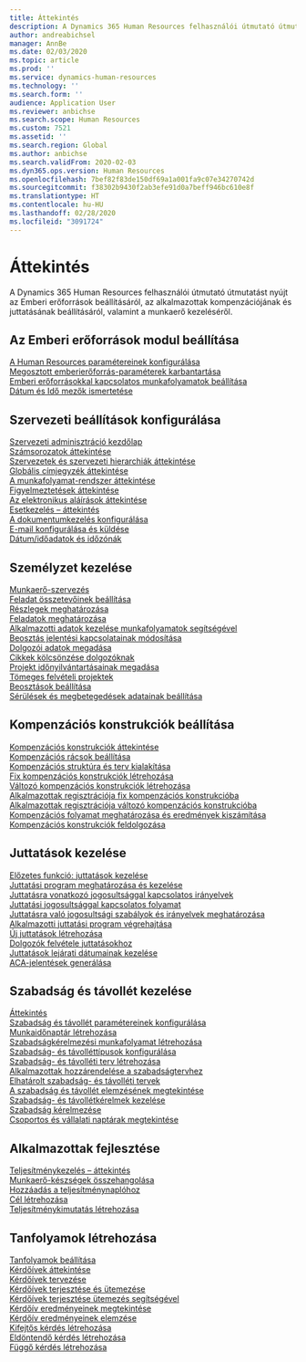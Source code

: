 ```yaml
---
title: Áttekintés
description: A Dynamics 365 Human Resources felhasználói útmutató útmutatást nyújt az Emberi erőforrások beállításáról, az alkalmazottak kompenzációjának és juttatásának beállításáról, valamint a munkaerő kezeléséről.
author: andreabichsel
manager: AnnBe
ms.date: 02/03/2020
ms.topic: article
ms.prod: ''
ms.service: dynamics-human-resources
ms.technology: ''
ms.search.form: ''
audience: Application User
ms.reviewer: anbichse
ms.search.scope: Human Resources
ms.custom: 7521
ms.assetid: ''
ms.search.region: Global
ms.author: anbichse
ms.search.validFrom: 2020-02-03
ms.dyn365.ops.version: Human Resources
ms.openlocfilehash: 7bef82f83de150df69a1a001fa9c07e34270742d
ms.sourcegitcommit: f38302b9430f2ab3efe91d0a7beff946bc610e8f
ms.translationtype: HT
ms.contentlocale: hu-HU
ms.lasthandoff: 02/28/2020
ms.locfileid: "3091724"
---
```

# <a name="overview"></a>Áttekintés

A Dynamics 365 Human Resources felhasználói útmutató útmutatást nyújt az Emberi erőforrások beállításáról, az alkalmazottak kompenzációjának és juttatásának beállításáról, valamint a munkaerő kezeléséről.

## <a name="set-up-human-resources"></a>Az Emberi erőforrások modul beállítása

[A Human Resources paramétereinek konfigurálása](hr-setup-parameters.md)</br>
[Megosztott emberierőforrás-paraméterek karbantartása](hr-setup-shared-parameters.md)</br>
[Emberi erőforrásokkal kapcsolatos munkafolyamatok beállítása](hr-setup-workflows.md)</br>
[Dátum és Idő mezők ismertetése](hr-setup-date-time-fields.md)</br>

## <a name="configure-organization-settings"></a>Szervezeti beállítások konfigurálása

[Szervezeti adminisztráció kezdőlap](../fin-ops-core/fin-ops/organization-administration/organization-administration-home-page.md?toc=/dynamics365/human-resources/toc.json)</br>
[Számsorozatok áttekintése](../fin-ops-core/fin-ops/organization-administration/number-sequence-overview.md?toc=/dynamics365/human-resources/toc.json)</br>
[Szervezetek és szervezeti hierarchiák áttekintése](../fin-ops-core/fin-ops/organization-administration/organizations-organizational-hierarchies.md?toc=/dynamics365/human-resources/toc.json)</br>
[Globális címjegyzék áttekintése](../fin-ops-core/fin-ops/organization-administration/overview-global-address-book.md?toc=/dynamics365/human-resources/toc.json)</br>
[A munkafolyamat-rendszer áttekintése](../fin-ops-core/fin-ops/organization-administration/overview-workflow-system.md?toc=/dynamics365/human-resources/toc.json)</br>
[Figyelmeztetések áttekintése](../fin-ops-core/fin-ops/get-started/alerts-overview.md?toc=/dynamics365/human-resources/toc.json)</br>
[Az elektronikus aláírások áttekintése](../fin-ops-core/fin-ops/organization-administration/electronic-signature-overview.md?toc=/dynamics365/human-resources/toc.json)</br>
[Esetkezelés – áttekintés](../fin-ops-core/fin-ops/organization-administration/cases.md?toc=/dynamics365/human-resources/toc.json)</br>
[A dokumentumkezelés konfigurálása](../fin-ops-core/fin-ops/organization-administration/configure-document-management.md?toc=/dynamics365/human-resources/toc.json)</br>
[E-mail konfigurálása és küldése](../fin-ops-core/fin-ops/organization-administration/configure-email.md?toc=/dynamics365/human-resources/toc.json)</br>
[Dátum/időadatok és időzónák](../fin-ops-core/fin-ops/organization-administration/date-time-zones.md?toc=/dynamics365/human-resources/toc.json)</br>

## <a name="manage-personnel"></a>Személyzet kezelése

[Munkaerő-szervezés](hr-personnel-departments-jobs-positions.md)</br>
[Feladat összetevőinek beállítása](hr-personnel-jobs.md)</br>
[Részlegek meghatározása](hr-personnel-define-departments.md)</br>
[Feladatok meghatározása](hr-personnel-define-jobs.md)</br>
[Alkalmazotti adatok kezelése munkafolyamatok segítségével](hr-workflow-manage-employee-information.md)</br>
[Beosztás jelentési kapcsolatainak módosítása](hr-personnel-modify-reporting-relationships-position.md)</br>
[Dolgozói adatok megadása](hr-personnel-enter-worker-information.md)</br>
[Cikkek kölcsönzése dolgozóknak](hr-personnel-loan-item-worker.md)</br>
[Projekt időnyilvántartásainak megadása](hr-personnel-enter-project-timesheets.md)</br>
[Tömeges felvételi projektek](hr-personnel-mass-hire-projects.md)</br>
[Beosztások beállítása](hr-personnel-set-up-positions.md)</br>
[Sérülések és megbetegedések adatainak beállítása](hr-personnel-set-up-injury-illness-information.md)</br>

## <a name="set-up-compensation-plans"></a>Kompenzációs konstrukciók beállítása

[Kompenzációs konstrukciók áttekintése](hr-compensation-overview.md)</br>
[Kompenzációs rácsok beállítása](hr-compensation-grids.md)</br>
[Kompenzációs struktúra és terv kialakítása](hr-compensation-structure.md)</br>
[Fix kompenzációs konstrukciók létrehozása](hr-compensation-fixed-plans.md)</br>
[Változó kompenzációs konstrukciók létrehozása](hr-compensation-variable-plans.md)</br>
[Alkalmazottak regisztrációja fix kompenzációs konstrukcióba](hr-compensation-enroll-employees-fixed.md)</br>
[Alkalmazottak regisztrációja változó kompenzációs konstrukcióba](hr-compensation-enroll-employees-variable.md)</br>
[Kompenzációs folyamat meghatározása és eredmények kiszámítása](hr-compensation-define-process.md)</br>
[Kompenzációs konstrukciók feldolgozása](hr-compensation-process.md)</br>

## <a name="manage-benefits"></a>Juttatások kezelése

[Előzetes funkció: juttatások kezelése](hr-benefits-management-overview.md)</br>
[Juttatási program meghatározása és kezelése](hr-benefits-manage-program.md)</br>
[Juttatásra vonatkozó jogosultsággal kapcsolatos irányelvek](hr-benefits-eligibility-policies.md)</br>
[Juttatási jogosultsággal kapcsolatos folyamat](hr-benefits-eligibility-process.md)</br>
[Juttatásra való jogosultsági szabályok és irányelvek meghatározása](hr-benefits-define-eligibility-rules.md)</br>
[Alkalmazotti juttatási program végrehajtása](hr-benefits-deliver-employee-benefits-program.md)</br>
[Új juttatások létrehozása](hr-benefits-create.md)</br>
[Dolgozók felvétele juttatásokhoz](hr-benefits-enroll-workers.md)</br>
[Juttatások lejárati dátumainak kezelése](hr-benefits-expiration-dates.md)</br>
[ACA-jelentések generálása](hr-benefits-aca-reports.md)</br>

## <a name="manage-leave-and-absence"></a>Szabadság és távollét kezelése

[Áttekintés](hr-leave-and-absence-overview.md)</br>
[Szabadság és távollét paramétereinek konfigurálása](hr-leave-and-absence-parameters.md)</br>
[Munkaidőnaptár létrehozása](hr-leave-and-absence-working-time-calendar.md)</br>
[Szabadságkérelmezési munkafolyamat létrehozása](hr-leave-and-absence-workflow.md)</br>
[Szabadság- és távolléttípusok konfigurálása](hr-leave-and-absence-types.md)</br>
[Szabadság- és távolléti terv létrehozása](hr-leave-and-absence-plans.md)</br>
[Alkalmazottak hozzárendelése a szabadságtervhez](hr-leave-and-absence-enroll.md)</br>
[Elhatárolt szabadság- és távolléti tervek](hr-leave-and-absence-accrue.md)</br>
[A szabadság és távollét elemzésének megtekintése](hr-leave-and-absence-analytics.md)</br>
[Szabadság- és távollétkérelmek kezelése](hr-employee-self-service-manage-requests.md)</br>
[Szabadság kérelmezése](hr-employee-self-service-request-time-off.md)</br>
[Csoportos és vállalati naptárak megtekintése](hr-employee-self-service-calendar.md)</br>

## <a name="develop-employees"></a>Alkalmazottak fejlesztése

[Teljesítménykezelés – áttekintés](hr-develop-performance-management-overview.md)</br>
[Munkaerő-készségek összehangolása](hr-develop-skills.md)</br>
[Hozzáadás a teljesítménynaplóhoz](hr-develop-add-performance-journal.md)</br>
[Cél létrehozása](hr-develop-create-goal.md)</br>
[Teljesítménykimutatás létrehozása](hr-develop-create-performance-review.md)</br>

## <a name="create-courses"></a>Tanfolyamok létrehozása

[Tanfolyamok beállítása](hr-learning-courses.md)</br>
[Kérdőívek áttekintése](hr-learning-questionnaires.md)</br>
[Kérdőívek tervezése](hr-learning-design-questionnaires.md)</br>
[Kérdőívek terjesztése és ütemezése](hr-learning-distribute-questionnaires.md)</br>
[Kérdőívek terjesztése ütemezés segítségével](hr-learning-distribute-questionnaires-scheduling.md)</br>
[Kérdőív eredményeinek megtekintése](hr-learning-evaluate-questionnaire-results.md)</br>
[Kérdőív eredményeinek elemzése](hr-learning-analyze-questionnaire-results.md)</br>
[Kifejtős kérdés létrehozása](hr-learning-create-open-ended-question.md)</br>
[Eldöntendő kérdés létrehozása](hr-learning-create-closed-ended-question.md)</br>
[Függő kérdés létrehozása](hr-learning-depending-question.md)</br>



